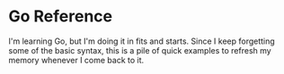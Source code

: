 # Go Reference

I'm learning Go, but I'm doing it in fits and starts.  Since I keep forgetting some of the basic syntax, this is a pile of quick examples to refresh my memory whenever I come back to it.
